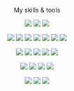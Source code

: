 <p align='center'>My skills & tools</p>
<p align='center'>
    <img src="https://img.shields.io/badge/Windows-10-2376bc?style=flat-square&logo=windows&logoColor=ffffff"/>
    <img src="https://img.shields.io/badge/.NET-512BD4?style=flat-square&logo=.NET&logoColor=ffffff"/>
    <img src="https://img.shields.io/badge/IDE-Visual%20Studio%20Code-007ACC?style=flat-square&logo=Visual-Studio-Code&logoColor=ffffff"/>
</p>
<p align='center'>
    <img src="https://img.shields.io/badge/-React-61dafb?style=flat-square&logo=react&logoColor=ffffff"/>
    <img src="https://img.shields.io/badge/-Next.js-000000?style=flat-square&logo=Next.js&logoColor=ffffff"/>
    <img src="https://img.shields.io/badge/-CSS3-1572B6?style=flat-square&logo=css3&logoColor=white"/>
    <img src="https://img.shields.io/badge/-HTML5-E34F26?style=flat-square&logo=html5&logoColor=white"/>
    <img src="https://img.shields.io/badge/-JavaScript-f7e018?style=flat-square&logo=javascript&logoColor=white"/>
    <img src="https://img.shields.io/badge/-Chart.js-FF6384?style=flat-square&logo=chart.js&logoColor=white"/>
    <img src="https://img.shields.io/badge/-Python3-3776AB?style=flat-square&logo=python&logoColor=ffffff"/>
</p>
<p align='center'>
    <img src="https://img.shields.io/badge/-Git-f05032?style=flat-square&logo=git&logoColor=white"/>
    <img src="https://img.shields.io/badge/-Node.js-43853d?style=flat-square&logo=node.js&logoColor=ffffff"/>
    <img src="https://img.shields.io/badge/-Vite-B73BFE?style=flat-square&logo=vite&logoColor=ffffff"/>
    <img src="https://img.shields.io/badge/-Firebase-FFCA28?style=flat-square&logo=firebase&logoColor=black"/>
    <img src="https://img.shields.io/badge/Google%20Cloud-4285F4?style=flat-square&logo=google-cloud&logoColor=white"/>
</p>
<p align='center'>
    <img src="https://img.shields.io/badge/SQLite-003B57?style=flat-square&logo=SQLite&logoColor=ffffff"/>
    <img src="https://img.shields.io/badge/MySQL-4479A1?style=flat-square&logo=MySQL&logoColor=ffffff"/>
    <img src="https://img.shields.io/badge/MongoDB-47A248?style=flat-square&logo=MongoDB&logoColor=ffffff"/>
    <img src="https://img.shields.io/badge/Postman-FF6C37?style=flat-square&logo=Postman&logoColor=ffffff"/>
</p>
<p align='center'>
    <img src="https://img.shields.io/badge/Unity-000000?style=flat-square&logo=Unity&logoColor=ffffff"/>
    <img src="https://img.shields.io/badge/MicroPython-2C3E50?style=flat-square&logo=micropython&logoColor=ffffff"/>
    <img src="https://img.shields.io/badge/Raspberry%20Pi-A22846?style=flat-square&logo=raspberry-pi&logoColor=white"/>
</p>


